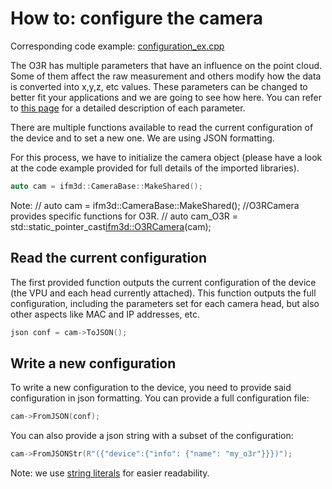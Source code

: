 # How to: configure the camera

Corresponding code example: [configuration_ex.cpp](configuration_ex.cpp)

The O3R has multiple parameters that have an influence on the point cloud. Some of them affect the raw measurement and others modify how the data is converted into x,y,z, etc values. These parameters can be changed to better fit your applications and we are going to see how here. You can refer to [this page](INSERT-LINK) for a detailed description of each parameter.

There are multiple functions available to read the current configuration of the device and to set a new one. We are using JSON formatting.

For this process, we have to initialize the camera object (please have a look at the code example provided for full details of the imported libraries).

```cpp
auto cam = ifm3d::CameraBase::MakeShared();
```

Note:
    // auto cam = ifm3d::CameraBase::MakeShared(); //O3RCamera provides specific functions for O3R.
    // auto cam_O3R = std::static_pointer_cast<ifm3d::O3RCamera>(cam);

## Read the current configuration

The first provided function outputs the current configuration of the device (the VPU and each head currently attached). This function outputs the full configuration, including the parameters set for each camera head, but also other aspects like MAC and IP addresses, etc.
```cpp
json conf = cam->ToJSON();
```

## Write a new configuration

To write a new configuration to the device, you need to provide said configuration in json formatting. You can provide a full configuration file: 
```cpp
cam->FromJSON(conf);
```

You can also provide a json string with a subset of the configuration:
```cpp
cam->FromJSONStr(R"({"device":{"info": {"name": "my_o3r"}}})");
```

Note: we use [string literals](https://en.cppreference.com/w/cpp/language/string_literal) for easier readability.